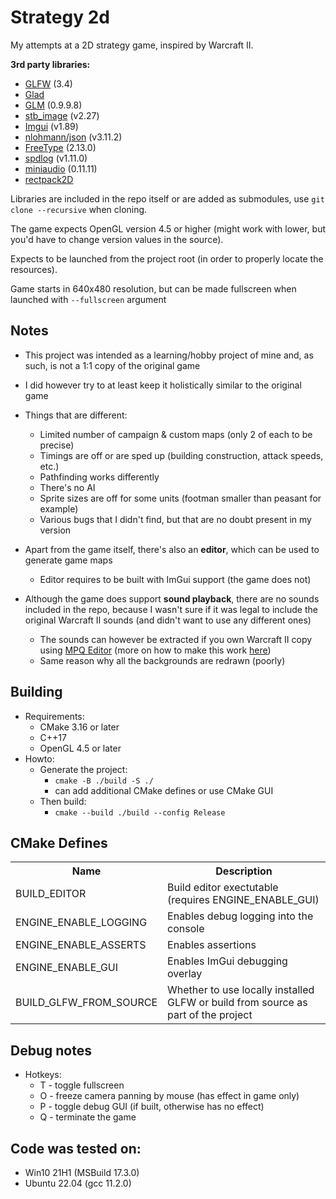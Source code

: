 # Strategy 2d

My attempts at a 2D strategy game, inspired by Warcraft II.

**3rd party libraries:**
* <a href="https://github.com/glfw/glfw">GLFW</a> (3.4)
* <a href="https://github.com/Dav1dde/glad">Glad</a>
* <a href="https://github.com/g-truc/glm">GLM</a> (0.9.9.8)
* <a href="https://github.com/nothings/stb">stb_image</a> (v2.27)
* <a href="https://github.com/ocornut/imgui">Imgui</a> (v1.89)
* <a href="https://github.com/nlohmann/json">nlohmann/json</a> (v3.11.2)
* <a href="https://gitlab.freedesktop.org/freetype/freetype">FreeType</a> (2.13.0)
* <a href="https://github.com/gabime/spdlog">spdlog</a> (v1.11.0)
* <a href="https://github.com/mackron/miniaudio">miniaudio</a> (0.11.11)
* <a href="https://github.com/TeamHypersomnia/rectpack2D">rectpack2D</a>

Libraries are included in the repo itself or are added as submodules, use `git clone --recursive` when cloning.

The game expects OpenGL version 4.5 or higher (might work with lower, but you'd have to change version values in the source).

Expects to be launched from the project root (in order to properly locate the resources).

Game starts in 640x480 resolution, but can be made fullscreen when launched with ```--fullscreen``` argument

## Notes
- This project was intended as a learning/hobby project of mine and, as such, is not a 1:1 copy of the original game
- I did however try to at least keep it holistically similar to the original game
- Things that are different:
    - Limited number of campaign & custom maps (only 2 of each to be precise)
    - Timings are off or are sped up (building construction, attack speeds, etc.)
    - Pathfinding works differently
    - There's no AI
    - Sprite sizes are off for some units (footman smaller than peasant for example)
    - Various bugs that I didn't find, but that are no doubt present in my version
- Apart from the game itself, there's also an **editor**, which can be used to generate game maps
    - Editor requires to be built with ImGui support (the game does not)

- Although the game does support **sound playback**, there are no sounds included in the repo, because I wasn't sure if it was legal to include the original Warcraft II sounds (and didn't want to use any different ones)
    - The sounds can however be extracted if you own Warcraft II copy using <a href="http://www.zezula.net/en/mpq/main.html">MPQ Editor</a> (more on how to make this work <a href='MPQ_EXPORT.md'>here</a>)
    - Same reason why all the backgrounds are redrawn (poorly)

## Building

- Requirements:
    - CMake 3.16 or later
    - C++17
    - OpenGL 4.5 or later
- Howto:
    - Generate the project:
        - ```cmake -B ./build -S ./```
        - can add additional CMake defines or use CMake GUI
    - Then build:
        - ```cmake --build ./build --config Release```

## CMake Defines

<table>
    <tr>
        <th>Name</th>
        <th>Description</th>
    </tr>
    <tr>
        <td>BUILD_EDITOR</td>
        <td>Build editor exectutable (requires ENGINE_ENABLE_GUI)</td>
    </tr>
    <tr>
        <td>ENGINE_ENABLE_LOGGING</td>
        <td>Enables debug logging into the console</td>
    </tr>
    <tr>
        <td>ENGINE_ENABLE_ASSERTS</td>
        <td>Enables assertions</td>
    </tr>
    <tr>
        <td>ENGINE_ENABLE_GUI</td>
        <td>Enables ImGui debugging overlay</td>
    </tr>
    <tr>
        <td>BUILD_GLFW_FROM_SOURCE</td>
        <td>Whether to use locally installed GLFW or build from source as part of the project</td>
    </tr>
</table>

## Debug notes
- Hotkeys:
    - T - toggle fullscreen
    - O - freeze camera panning by mouse (has effect in game only)
    - P - toggle debug GUI (if built, otherwise has no effect)
    - Q - terminate the game

## Code was tested on:
* Win10 21H1 (MSBuild 17.3.0)
* Ubuntu 22.04 (gcc 11.2.0)
